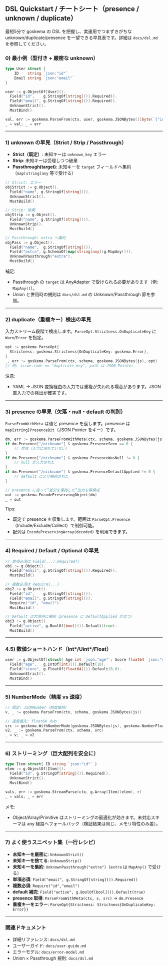 ## DSL Quickstart / チートシート（presence / unknown / duplicate）

最短5分で goskema の DSL を把握し、実運用でつまずきがちな unknown/duplicate/presence を一望できる早見表です。詳細は `docs/dsl.md` を参照してください。

### 0) 最小例（型付き + 厳密な unknown）

```go
type User struct {
    ID    string `json:"id"`
    Email string `json:"email"`
}

user := g.ObjectOf[User]().
  Field("id",    g.StringOf[string]()).Required().
  Field("email", g.StringOf[string]()).Required().
  UnknownStrict().
  MustBind()

val, err := goskema.ParseFrom(ctx, user, goskema.JSONBytes([]byte(`{"id":"u_1","email":"a@x"}`)))
_ = val; _ = err
```

---

### 1) unknown の早見（Strict / Strip / Passthrough）

- **Strict（既定）**: 未知キーは `unknown_key` エラー
- **Strip**: 未知キーは受理しつつ破棄
- **Passthrough(target)**: 未知キーを `target` フィールドへ集約（`map[string]any` 等で受ける）

```go
// Strict: エラー
objStrict := g.Object().
  Field("name", g.StringOf[string]()).
  UnknownStrict().
  MustBuild()

// Strip: 破棄
objStrip := g.Object().
  Field("name", g.StringOf[string]()).
  UnknownStrip().
  MustBuild()

// Passthrough: extra へ集約
objPass := g.Object().
  Field("name",  g.StringOf[string]()).
  Field("extra", g.SchemaOf[map[string]any](g.MapAny())).
  UnknownPassthrough("extra").
  MustBuild()
```

補足:
- Passthrough の `target` は AnyAdapter で受けられる必要があります（例: `MapAny()`）。
- Union と併用時の規則は `docs/dsl.md` の Unknown/Passthrough 節を参照。

---

### 2) duplicate（重複キー）検出の早見

入力ストリーム段階で検出します。`ParseOpt.Strictness.OnDuplicateKey` に `Warn`/`Error` を指定。

```go
opt := goskema.ParseOpt{
  Strictness: goskema.Strictness{OnDuplicateKey: goskema.Error},
}
_, err := goskema.ParseFrom(ctx, schema, goskema.JSONBytes(js), opt)
// 例: issue.code == "duplicate_key", path は JSON Pointer
```

注意:
- YAML → JSON 変換経由の入力では重複が失われる場合があります。JSON 直入力での検出が確実です。

---

### 3) presence の早見（欠落・null・default の判別）

`ParseFromWithMeta` は値と presence を返します。presence は `map[string]PresenceBit`（JSON Pointer をキー）です。

```go
dm, err := goskema.ParseFromWithMeta(ctx, schema, goskema.JSONBytes(js))
if dm.Presence["/nickname"] & goskema.PresenceSeen == 0 {
    // 欠落（入力に現れていない）
}
if dm.Presence["/nickname"] & goskema.PresenceWasNull != 0 {
    // null が入力された
}
if dm.Presence["/nickname"] & goskema.PresenceDefaultApplied != 0 {
    // default により補完された
}

// presence に従って“差分を保持した”出力を再構成
out := goskema.EncodePreservingObject(dm)
_ = out
```

Tips:
- 既定で presence を収集します。範囲は `ParseOpt.Presence`（Include/Exclude/Collect）で制御可能。
- 配列は `EncodePreservingArray(decoded)` を利用できます。

---

### 4) Required / Default / Optional の早見

```go
// 単項必須は Field(...).Required()
obj := g.Object().
  Field("email", g.StringOf[string]()).Required().
  MustBuild()

// 複数必須は Require(...)
obj2 := g.Object().
  Field("id",    g.StringOf[string]()).
  Field("email", g.StringOf[string]()).
  Require("id", "email").
  MustBuild()

// Default は欠落時に補完（presence に DefaultApplied が立つ）
obj3 := g.Object().
  Field("active", g.BoolOf[bool]()).Default(true).
  MustBuild()
```

---

### 4.5) 数値ショートハンド（Int*/Uint*/Float）

```go
user := g.ObjectOf[struct{ Age int `json:"age"`; Score float64 `json:"score"` }]().
  Field("age",   g.IntOf[int]()).Default(18).
  Field("score", g.FloatOf[float64]()).Default(0.0).
  UnknownStrict().
  MustBind()
```

---

### 5) NumberMode（精度 vs 速度）

```go
// 既定: JSONNumber（精度維持）
v, _ := goskema.ParseFrom(ctx, schema, goskema.JSONBytes(js))

// 速度優先: float64 丸め
src := goskema.WithNumberMode(goskema.JSONBytes(js), goskema.NumberFloat64)
v2, _ := goskema.ParseFrom(ctx, schema, src)
_ = v; _ = v2
```

---

### 6) ストリーミング（巨大配列を安全に）

```go
type Item struct{ ID string `json:"id"` }
elem := g.ObjectOf[Item]().
  Field("id", g.StringOf[string]()).Required().
  UnknownStrict().
  MustBind()

vals, err := goskema.StreamParse(ctx, g.Array[Item](elem), r)
_ = vals; _ = err
```

メモ:
- Object/Array/Primitive はストリーミングの最適化が効きます。未対応スキーマは any 経路へフォールバック（検証結果は同じ、メモリ特性のみ差）。

---

### 7) よく使うスニペット集（一行レシピ）

- **未知キーを厳密に**: `UnknownStrict()`
- **未知キーを捨てる**: `UnknownStrip()`
- **未知キーを集約**: `UnknownPassthrough("extra")`（`extra` は `MapAny()` で受ける）
- **単項必須**: `Field("email", g.StringOf[string]()).Required()`
- **複数必須**: `Require("id","email")`
- **default 補完**: `Field("active", g.BoolOf[bool]()).Default(true)`
- **presence 取得**: `ParseFromWithMeta(ctx, s, src)` → `dm.Presence`
- **重複キーをエラー**: `ParseOpt{Strictness: Strictness{OnDuplicateKey: Error}}`

---

### 関連ドキュメント
- 詳細リファレンス: `docs/dsl.md`
- ユーザーガイド: `docs/user-guide.md`
- エラーモデル: `docs/error-model.md`
- Union × Passthrough 規則: `docs/dsl.md`


